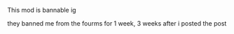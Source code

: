 This mod is bannable ig

they banned me from the fourms for 1 week, 3 weeks after i posted the post

